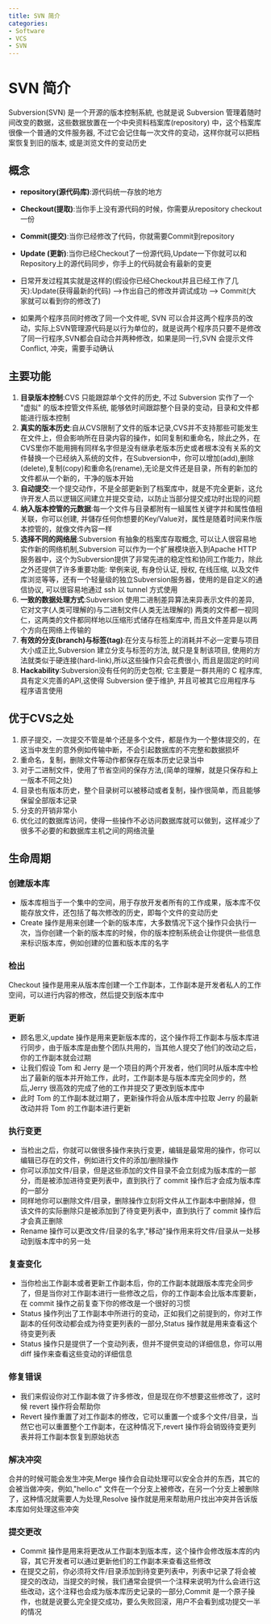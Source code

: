 ```yaml
---
title: SVN 简介
categories:
- Software
- VCS
- SVN
---
```

# SVN 简介

Subversion(SVN) 是一个开源的版本控制系統, 也就是说 Subversion 管理着随时间改变的数据，这些数据放置在一个中央资料档案库(repository) 中，这个档案库很像一个普通的文件服务器, 不过它会记住每一次文件的变动，这样你就可以把档案恢复到旧的版本, 或是浏览文件的变动历史

## 概念

- **repository(源代码库)**:源代码统一存放的地方
- **Checkout(提取)**:当你手上没有源代码的时候，你需要从repository checkout一份
- **Commit(提交)**:当你已经修改了代码，你就需要Commit到repository
- **Update (更新)**:当你已经Checkout了一份源代码,Update一下你就可以和Repository上的源代码同步，你手上的代码就会有最新的变更

- 日常开发过程其实就是这样的(假设你已经Checkout并且已经工作了几天):Update(获得最新的代码) -->作出自己的修改并调试成功 --> Commit(大家就可以看到你的修改了)
- 如果两个程序员同时修改了同一个文件呢, SVN 可以合并这两个程序员的改动，实际上SVN管理源代码是以行为单位的，就是说两个程序员只要不是修改了同一行程序,SVN都会自动合并两种修改，如果是同一行,SVN 会提示文件 Conflict, 冲突，需要手动确认

## 主要功能

1. **目录版本控制**:CVS 只能跟踪单个文件的历史, 不过 Subversion 实作了一个 "虚拟" 的版本控管文件系统, 能够依时间跟踪整个目录的变动，目录和文件都能进行版本控制
2. **真实的版本历史**:自从CVS限制了文件的版本记录,CVS并不支持那些可能发生在文件上，但会影响所在目录内容的操作，如同复制和重命名，除此之外，在CVS里你不能用拥有同样名字但是没有继承老版本历史或者根本没有关系的文件替换一个已经纳入系统的文件，在Subversion中，你可以增加(add),删除(delete),复制(copy)和重命名(rename),无论是文件还是目录，所有的新加的文件都从一个新的，干净的版本开始
3. **自动提交**:一个提交动作，不是全部更新到了档案库中，就是不完全更新，这允许开发人员以逻辑区间建立并提交变动，以防止当部分提交成功时出现的问题
4. **纳入版本控管的元数据**:每一个文件与目录都附有一組属性关键字并和属性值相关联，你可以创建, 并儲存任何你想要的Key/Value对，属性是随着时间来作版本控管的，就像文件內容一样
5. **选择不同的网络层**:Subversion 有抽象的档案库存取概念, 可以让人很容易地实作新的网络机制,Subversion 可以作为一个扩展模块嵌入到Apache HTTP 服务器中，这个为Subversion提供了非常先进的稳定性和协同工作能力，除此之外还提供了许多重要功能: 举例来说, 有身份认证, 授权, 在线压缩, 以及文件库浏览等等，还有一个轻量级的独立Subversion服务器，使用的是自定义的通信协议, 可以很容易地通过 ssh 以 tunnel 方式使用
6. **一致的数据处理方式**:Subversion 使用二进制差异算法来异表示文件的差异, 它对文字(人类可理解的)与二进制文件(人类无法理解的) 两类的文件都一视同仁，这两类的文件都同样地以压缩形式储存在档案库中, 而且文件差异是以两个方向在网络上传输的
7. **有效的分支(branch)与标签(tag)**:在分支与标签上的消耗并不必一定要与项目大小成正比,Subversion 建立分支与标签的方法, 就只是复制该项目, 使用的方法就类似于硬连接(hard-link),所以这些操作只会花费很小, 而且是固定的时间
8. **Hackability**:Subversion没有任何的历史包袱; 它主要是一群共用的 C 程序库, 具有定义完善的API,这使得 Subversion 便于维护, 并且可被其它应用程序与程序语言使用

## 优于CVS之处

1. 原子提交，一次提交不管是单个还是多个文件，都是作为一个整体提交的，在这当中发生的意外例如传输中断，不会引起数据库的不完整和数据损坏
2. 重命名，复制，删除文件等动作都保存在版本历史记录当中
3. 对于二进制文件，使用了节省空间的保存方法,(简单的理解，就是只保存和上一版本不同之处)
4. 目录也有版本历史，整个目录树可以被移动或者复制，操作很简单，而且能够保留全部版本记录
5. 分支的开销非常小
6. 优化过的数据库访问，使得一些操作不必访问数据库就可以做到，这样减少了很多不必要的和数据库主机之间的网络流量

## 生命周期

### 创建版本库

- 版本库相当于一个集中的空间，用于存放开发者所有的工作成果，版本库不仅能存放文件，还包括了每次修改的历史，即每个文件的变动历史
- Create 操作是用来创建一个新的版本库，大多数情况下这个操作只会执行一次，当你创建一个新的版本库的时候，你的版本控制系统会让你提供一些信息来标识版本库，例如创建的位置和版本库的名字

### 检出

Checkout 操作是用来从版本库创建一个工作副本，工作副本是开发者私人的工作空间，可以进行内容的修改，然后提交到版本库中

### 更新

- 顾名思义,update 操作是用来更新版本库的，这个操作将工作副本与版本库进行同步，由于版本库是由整个团队共用的，当其他人提交了他们的改动之后，你的工作副本就会过期
- 让我们假设 Tom 和 Jerry 是一个项目的两个开发者，他们同时从版本库中检出了最新的版本并开始工作，此时，工作副本是与版本库完全同步的，然后,Jerry 很高效的完成了他的工作并提交了更改到版本库中
- 此时 Tom 的工作副本就过期了，更新操作将会从版本库中拉取 Jerry 的最新改动并将 Tom 的工作副本进行更新

### 执行变更

- 当检出之后，你就可以做很多操作来执行变更，编辑是最常用的操作，你可以编辑已存在的文件，例如进行文件的添加/删除操作
- 你可以添加文件/目录，但是这些添加的文件目录不会立刻成为版本库的一部分，而是被添加进待变更列表中，直到执行了 commit 操作后才会成为版本库的一部分
- 同样地你可以删除文件/目录，删除操作立刻将文件从工作副本中删除掉，但该文件的实际删除只是被添加到了待变更列表中，直到执行了 commit 操作后才会真正删除
- Rename 操作可以更改文件/目录的名字,"移动"操作用来将文件/目录从一处移动到版本库中的另一处

### 复查变化

- 当你检出工作副本或者更新工作副本后，你的工作副本就跟版本库完全同步了，但是当你对工作副本进行一些修改之后，你的工作副本会比版本库要新，在 commit 操作之前复查下你的修改是一个很好的习惯
- Status 操作列出了工作副本中所进行的变动，正如我们之前提到的，你对工作副本的任何改动都会成为待变更列表的一部分,Status 操作就是用来查看这个待变更列表
- Status 操作只是提供了一个变动列表，但并不提供变动的详细信息，你可以用 diff 操作来查看这些变动的详细信息

### 修复错误

- 我们来假设你对工作副本做了许多修改，但是现在你不想要这些修改了，这时候 revert 操作将会帮助你
- Revert 操作重置了对工作副本的修改，它可以重置一个或多个文件/目录，当然它也可以重置整个工作副本，在这种情况下,revert 操作将会销毁待变更列表并将工作副本恢复到原始状态

### 解决冲突

合并的时候可能会发生冲突,Merge 操作会自动处理可以安全合并的东西，其它的会被当做冲突，例如,"hello.c" 文件在一个分支上被修改，在另一个分支上被删除了，这种情况就需要人为处理,Resolve 操作就是用来帮助用户找出冲突并告诉版本库如何处理这些冲突

### 提交更改

- Commit 操作是用来将更改从工作副本到版本库，这个操作会修改版本库的内容，其它开发者可以通过更新他们的工作副本来查看这些修改
- 在提交之前，你必须将文件/目录添加到待变更列表中，列表中记录了将会被提交的改动，当提交的时候，我们通常会提供一个注释来说明为什么会进行这些改动，这个注释也会成为版本库历史记录的一部分,Commit 是一个原子操作，也就是说要么完全提交成功，要么失败回滚，用户不会看到成功提交一半的情况